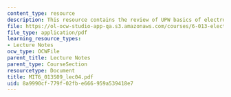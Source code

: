 ```yaml
---
content_type: resource
description: This resource contains the review of UPW basics of electromagnetics.
file: https://ol-ocw-studio-app-qa.s3.amazonaws.com/courses/6-013-electromagnetics-and-applications-spring-2009/8a9990cf779f02fbe666959a539418e7_MIT6_013S09_lec04.pdf
file_type: application/pdf
learning_resource_types:
- Lecture Notes
ocw_type: OCWFile
parent_title: Lecture Notes
parent_type: CourseSection
resourcetype: Document
title: MIT6_013S09_lec04.pdf
uid: 8a9990cf-779f-02fb-e666-959a539418e7
---
```

